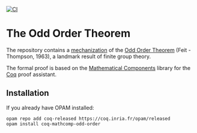 [![CI](https://github.com/math-comp/odd-order/workflows/CI/badge.svg?branch=master)](https://github.com/math-comp/odd-order/actions?query=workflow%3ACI)

# The Odd Order Theorem
The repository contains a [mechanization](https://hal.archives-ouvertes.fr/hal-00816699/) of 
the [Odd Order Theorem](https://en.wikipedia.org/wiki/Feit%E2%80%93Thompson_theorem) (Feit - Thompson, 1963), 
a landmark result of finite group theory.

The formal proof is based on the [Mathematical Components](https://github.com/math-comp/math-comp)
library for the [Coq](https://coq.inria.fr) proof assistant.

## Installation

If you already have OPAM installed:

```
opam repo add coq-released https://coq.inria.fr/opam/released
opam install coq-mathcomp-odd-order
```
